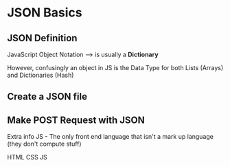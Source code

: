 # JSON Basics

## JSON Definition
JavaScript Object Notation
--> is usually a **Dictionary**

However, confusingly an object in JS is the Data Type
for both Lists (Arrays) and Dictionaries (Hash)

## Create a JSON file

## Make POST Request with JSON



Extra info
JS - The only front end language that isn't a 
mark up language (they don't compute stuff)

HTML CSS JS
